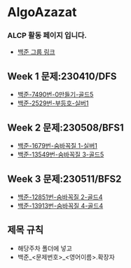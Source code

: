 # AlgoAzazat

### ALCP 활동 페이지 입니다.
- [백준 그룹 링크](https://www.acmicpc.net/group/17501)

## Week 1 문제:230410/DFS
- [백준-7490번-0만들기-골드5](https://www.acmicpc.net/problem/7490)
- [백준-2529번-부등호-실버1](https://www.acmicpc.net/problem/2529)
## Week 2 문제:230508/BFS1
- [백준-1679번-숨바꼭질 1-실버1](https://www.acmicpc.net/problem/1697)
- [백준-13549번-숨바꼭질 3-골드5](https://www.acmicpc.net/problem/13549)


## Week 3 문제:230511/BFS2
- [백준-12851번-숨바꼭질 2-골드4](https://www.acmicpc.net/problem/12851)
- [백준-13913번-숨바꼭질 4-골드4](https://www.acmicpc.net/problem/13913)

## 제목 규칙
- 해당주차 폴더에 넣고
- 백준_<문제번호>_<영어이름>.확장자
